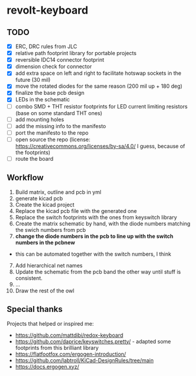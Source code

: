 # revolt-keyboard

## TODO

- [x] ERC, DRC rules from JLC
- [x] relative path footprint library for portable projects
- [x] reversible IDC14 connector footprint
- [x] dimension check for connector
- [x] add extra space on left and right to facilitate hotswap sockets in the future (30 mil)
- [x] move the rotated diodes for the same reason (200 mil up + 180 deg)
- [x] finalize the base pcb design
- [x] LEDs in the schematic
- [ ] combo SMD + THT resistor footprints for LED current limiting resistors (base on some standard THT ones)
- [ ] add mounting holes
- [ ] add the missing info to the manifesto
- [ ] port the manifesto to the repo
- [ ] open source the repo (license: https://creativecommons.org/licenses/by-sa/4.0/ I guess, because of the footprints)
- [ ] route the board

## Workflow

1. Build matrix, outline and pcb in yml
2. generate kicad pcb
3. Create the kicad project
4. Replace the kicad pcb file with the generated one
5. Replace the switch footprints with the ones from keyswitch library
5. Create the matrix schematic by hand, with the diode numbers matching the swich numbers from pcb
6. **change the diode numbers in the pcb to line up with the switch numbers in the pcbnew**
  - this can be automated together with the switch numbers, I think
7. Add hierarchical net names
7. Update the schematic from the pcb band the other way until stuff is consistent.
8. ...
8. Draw the rest of the owl

## Special thanks

Projects that helped or inspired me:

- https://github.com/mattdibi/redox-keyboard
- https://github.com/daprice/keyswitches.pretty/ - adapted some footprints from this brilliant library
- https://flatfootfox.com/ergogen-introduction/
- https://github.com/labtroll/KiCad-DesignRules/tree/main
- https://docs.ergogen.xyz/
